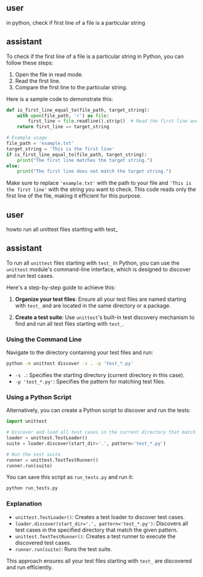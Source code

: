 ## user
in python, check if first line of a file is a particular string
## assistant
To check if the first line of a file is a particular string in Python, you can follow these steps:

1. Open the file in read mode.
2. Read the first line.
3. Compare the first line to the particular string.

Here is a sample code to demonstrate this:

```python
def is_first_line_equal_to(file_path, target_string):
    with open(file_path, 'r') as file:
        first_line = file.readline().strip()  # Read the first line and remove any leading/trailing whitespace
    return first_line == target_string

# Example usage
file_path = 'example.txt'
target_string = 'This is the first line'
if is_first_line_equal_to(file_path, target_string):
    print("The first line matches the target string.")
else:
    print("The first line does not match the target string.")
```

Make sure to replace `'example.txt'` with the path to your file and `'This is the first line'` with the string you want to check. This code reads only the first line of the file, making it efficient for this purpose.
## user
howto run all unittest files startting with test_
## assistant
To run all `unittest` files starting with `test_` in Python, you can use the `unittest` module's command-line interface, which is designed to discover and run test cases. 

Here's a step-by-step guide to achieve this:

1. **Organize your test files**: Ensure all your test files are named starting with `test_` and are located in the same directory or a package.

2. **Create a test suite**: Use `unittest`'s built-in test discovery mechanism to find and run all test files starting with `test_`.

### Using the Command Line

Navigate to the directory containing your test files and run:

```sh
python -m unittest discover -s . -p 'test_*.py'
```

- `-s .`: Specifies the starting directory (current directory in this case).
- `-p 'test_*.py'`: Specifies the pattern for matching test files.

### Using a Python Script

Alternatively, you can create a Python script to discover and run the tests:

```python
import unittest

# Discover and load all test cases in the current directory that match the pattern 'test_*.py'
loader = unittest.TestLoader()
suite = loader.discover(start_dir='.', pattern='test_*.py')

# Run the test suite
runner = unittest.TextTestRunner()
runner.run(suite)
```

You can save this script as `run_tests.py` and run it:

```sh
python run_tests.py
```

### Explanation

- `unittest.TestLoader()`: Creates a test loader to discover test cases.
- `loader.discover(start_dir='.', pattern='test_*.py')`: Discovers all test cases in the specified directory that match the given pattern.
- `unittest.TextTestRunner()`: Creates a test runner to execute the discovered test cases.
- `runner.run(suite)`: Runs the test suite.

This approach ensures all your test files starting with `test_` are discovered and run efficiently.